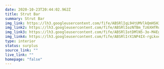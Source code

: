 ```yaml
---
date: 2020-10-23T20:44:02.962Z
title: Strut Bar
summary: Strut Bar
img_link: https://lh3.googleusercontent.com/fife/ABSRlIqL94tUMVlkQmHSH3kNY0-FB3X9aum7b7GkIBttPb3oGqE17aB_bpwASwN6cGHUgF95uCoUMf7SaVLm5SPro-NX8I2dKFlwhluBAGGQ856DFdxC6XIudG5TtHSsJpnu7JRYxIUmDXd_Rg1fol3spGy70QQr39Xb0ZK9MfZmCejLvknSmNPvGi367GQUm0tGoOZFAp3niCgwhc2cpwjMov_lU7DnrROS4_100buo5veYMmTs4j3sXJ89sInVbzwwmebCHIFoveuIOcvSXfEzbmuyMPGDaq74PToKr4ILyS5A8GmIQGu1yVPuX1Lnz2XE0D0iqqpht-2Dlh6YveA5fmFswR3jPWhb4TFmP1awvHoT6vd90kHJocPovYJt4XNcgm6XKAi4Sf0CGFtjg8GSLkWvY5v32bbLPNsPizj6_jIh9aso8MSOqKXo5oYmzm2kridj0h62SWaPQeVz5TmGi-LnOr3Og9F6ttOI4JfgEtXBbSUC2Ti6dWMlVBXJjnHfxQbuLc6IO4CgTXxGDezphmkJPRaEbl8TTlCN9D5AxN_ovAxbEt0sok77_Cckja6LEwixb85WOoqwXrZcClxxhCo7VzrZSzeIgTyfeRfEp2x8nNnTnZMss2CzeezZWrCfcuWp_9AIkD5lHenn0vFpzjt5WRx4zI27aznj-JMhnT9aYbinw6JhnjQyXSaWca13nMjjm782Rco9DanTrdZQOux8XG4jVMLBaA=w656-h666-ft
img_link2: https://lh3.googleusercontent.com/fife/ABSRlIozNTBm_Tz6XHfRueCAgT7VHWA_3TRcpopE_BkPLFUI_tVureUUsxV90O7r61hYkiSPb98xgRP2Vw7o84SACkDh8G7QqjBXQjydL7b1zsSp_BWXdBNdbOm4g2wlNR2xWjFR1UW5JMrtVMxmCzONuoTptKpJw5kMCyxgqjjD4a357HqkAYPZbr3I2Fc4DiQe7aYeMPsDtLKY3grViwBeuAUJvUsRytV8yuMAirBy2gSW64bUBZAkT8w-Q9fswYpBMnG8JICkSW_v7Jh5qTL8-xH6L4Q8onFu2Toad-VHkQE9OunBqizYrValWAdpk59DAO3KTx-ycvn6rXt8f4ZeKtk-SHcQX-UmplsmHybMslh8rPwA3nk1vu1TKdZZZHWhHPtlg3v71bzFBsUDOn-ik_DGYYMBQEzkAprBUmBCxUmDq1QOMKA0mZuo5X2Ht9nqHeOzdz3nI2fpGLvzYBh7qkkAzAjShL-Gpe-6Q1LuhAS1kYrWurXsrvWfGvkSIXzhBMPJt1Q89zXZgD19xIq7AMcNGklhHAL5Xb7L-qRwTN__K9p2tcYFPJBO-omKt7jPB5UKDhlB5NKw8_AODcGmFX8UfjIp59DvkGno-G60oWbbUqM0B-W5do3oEoGjQnKsdKFEww40YOOQii0-rSoSZ5jWcfQi_AkDjT4BBhj0hxzd9Q_Qal6sHbVsJ1GRYU3NhKTXXxXKia23XqZfeJ4Oi89X5RLnKZZpOg=w656-h666-ft
img_link3: https://lh3.googleusercontent.com/fife/ABSRlIotDMlN5-3o-M4EgqfoFcwiIVW-AAtiqwjZ5QeIrYuy6vRhURK7QWafjuXZCG-2id2Usq19U9ilwBBRIE6P6Nn8Zp-9XanrTq7C4GGOfqk1mQe8kdliGPEQ-TObnNHEd_4mAWW10qeVfQsrAF0aJeur_S770PHip2tfM2vhIWRIXdVJBD7DdSUGFY0XHjEwXqbe7qecog15EZme-GqJa41pGp8jIX5x00XjS1DcPUi9UdJt5odMXf-hWGhsWefmP-PS8q-l23uXmSJlj0dYXBLwo8u-0G-u1POt750vLbqu6RdA8XG488A1ULB_XqSndOhPscjbQnz8sm-1NlkkBo_Qy0jUCvndpG7BEhXzk2AHSfUQHN0YLfDBt8zyfk4pFTbiTSwyd2sSQkNlQpPYgrcEDUekrbrffQXw5DtfZh4YZ84H4MBYHYX_gSb3yLL_zmuE8b7467-moj1LfIwdv_d0GuKlR3mDHadiztIJlcLUdXODWMSytTIgOvzq4_wHAAlu_RD21tp7tyytolXzK-_Hvzy9GTq_Jx1QkFMHntjc5rBY6SCzX41i692CMQ-nqky5ZOAN0txVz5r5-CUDNfU0SiMNMofJ9boxtLnMDF2zV2SB1S3lGmK6kSb_DMtQrCnYLUY80s-3-GgDI6wTFk-E9xggphVhp94MgGY1tzz99-5YeQ4SpXNhzzW2oXZlAGh37qc_uhYomYbAzERLPg0y6xvmFWFwZA=w656-h666-ft
img_link4: https://lh3.googleusercontent.com/fife/ABSRlIrX1NP4IX-rgLkxeV7NNlt8QIi_q4Sv8uwHfjoXKZEit3cfbKk_7XVVDOS5MLTvtSBDX3Xs99B54hWLYsJcjqMv-0ow0j2e6DJGfTLpxtr3y9aUc0Kopsqa8c7TnMvvB9e5dTcwdbSnAjdNFbsnYtDyMUdKR9TQniTV-bLNIHif3SmYUnlBnSTtAh7NxzKvYtwtXsoz860__ty0dxmFZE_yIScgQNTv6jp7RPE4JAttkypo09fOE6Hf1Jvol8LMn-cgwQEr-pH2nr5OWK6_I1CleVZT-MyG-stbmVLAVvXQcFLdn_Rd3BBO8Z30CRb33La_rOhd9qU4299PHBZajI_Qi1LgkzgKSNN0vfHyjf1hPofUTOXy1ixNwp2tEZigCt-nofcT5C3NtCV5Dlt4_RXs5PADKFsoknc2Rxjas1bsya1x1DrzCZczynCt1YqG6sR30Nx5DbneLCHcnPL5LHtTYdKJDslfThQIpMdNA6B1YvgBJI_ttulOQq40jHuPGT3c6Y08dT6YunzzwjMAAxTXDnn-1_hzqpL2T9AsW5uknFOBPlyLd3k_al8CbG8iLOgjMxS4NPezWVqxMwHLvK8Euyb1_637Usg0NGfrTT_D6F6TfkSj33gzX_VnamUGSKAjTf-og0og_XZmrOIbvgw7oUdt_Zbf9g52-hmvuqqpfolEykFSGOkE49qifCO3ISdfFJH0xPQjJIqD3r24ZRDR-vgiWDHT8g=w656-h666-ft
type: interior
status: surplus
source_link: ""
live_link: ""
homepage: "false"
---
```

